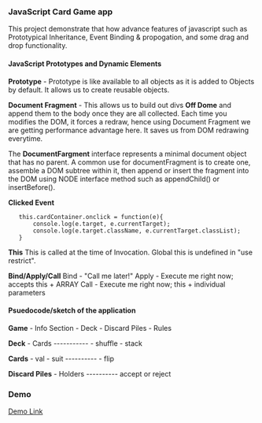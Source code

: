 
### JavaScript Card Game app

This project demonstrate that how advance features of javascript such as Prototypical Inheritance, Event Binding & propogation, and some drag and drop functionality.



#### JavaScript Prototypes and Dynamic Elements

**Prototype** - Prototype is like available to all objects as it is added to Objects by default. It allows us to create reusable objects.

**Document Fragment** - This allows us to build out divs **Off Dome** and append them to the body once they are all collected. Each time you modifies the DOM, it forces a redraw, hence using Document Fragment we are getting performance advantage here.
It saves us from DOM redrawing everytime.

The **DocumentFargment** interface represents a minimal document object that has no parent. A common use for documentFragment is to create one, assemble a DOM subtree within it, then append or insert the fragment into the DOM using NODE interface method such as appendChild() or insertBefore().
 
 **Clicked Event**
 ```
    this.cardContainer.onclick = function(e){
        console.log(e.target, e.currentTarget);
        console.log(e.target.className, e.currentTarget.classList);
    }

 ```

 **This**
 This is called at the time of Invocation. Global this is undefined in "use restrict".

 **Bind/Apply/Call**
 Bind  - "Call me later!"
 Apply - Execute me right now; accepts this + ARRAY
 Call  - Execute me right now; this + individual parameters
  

#### Psuedocode/sketch of the application

**Game**
    -   Info Section
    -   Deck
    -   Discard Piles
    -   Rules

**Deck**
    -   Cards
    -----------
    -   shuffle
    -   stack

**Cards**
    -   val
    -   suit
    ----------
    -   flip

**Discard Piles**
    - Holders
    ----------
    accept or reject





### Demo

[Demo Link](https://javascript-card-game.herokuapp.com/)